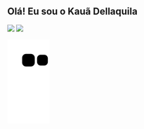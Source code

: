 ## Olá! Eu sou o Kauã Dellaquila 

<div>
  <img height="180cm" src="https://github-readme-stats.vercel.app/api?username=Dellaquila07&show_icons=true&theme=tokyonight">
  <img height="180cm" src="https://github-readme-stats.vercel.app/api/top-langs/?username=Dellaquila07&layout=compact&langs_count=16&theme=tokyonight">
</div>

![snake-animation](https://github.com/Dellaquila07/Dellaquila07/blob/output/github-contribution-grid-snake.svg)
